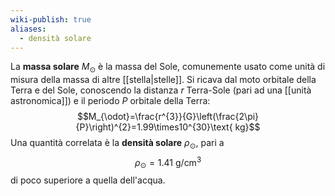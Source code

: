 ```yaml
---
wiki-publish: true
aliases:
  - densità solare
---
```

La **massa solare** $M_{\odot}$ è la massa del Sole, comunemente usato come unità di misura della massa di altre [[stella|stelle]]. Si ricava dal moto orbitale della Terra e del Sole, conoscendo la distanza $r$ Terra-Sole (pari ad una [[unità astronomica]]) e il periodo $P$ orbitale della Terra:
$$M_{\odot}=\frac{r^{3}}{G}\left(\frac{2\pi}{P}\right)^{2}=1.99\times10^{30}\text{ kg}$$
Una quantità correlata è la **densità solare** $\rho_{\odot}$, pari a
$$\rho_{\odot}=1.41\text{ g/cm}^{3}$$
di poco superiore a quella dell'acqua.